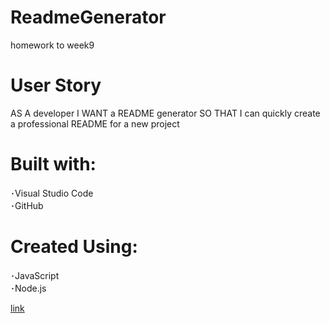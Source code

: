 # ReadmeGenerator
homework to week9

# User Story
AS A developer
I WANT a README generator
SO THAT I can quickly create a professional README for a new project
<br />

# Built with: <br />
 ･Visual Studio Code <br />
 ･GitHub
 <br />

 # Created Using: <br />
 ･JavaScript <br />
 ･Node.js <br />

 [link](https://jesse2360.github.io/ReadmeGenerator/)